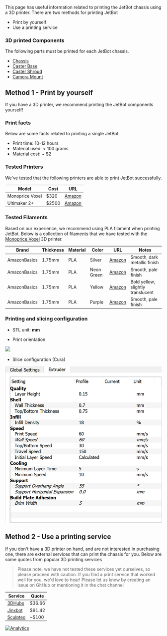 This page has useful information related to printing the JetBot chassis using a 3D printer.  There are two methods for printing JetBot

* Print by yourself
* Use a printing service

### 3D printed Components

The following parts must be printed for each JetBot chassis.

* [Chassis](../../jetbot/blob/master/assets/chassis.stl)
* [Caster Base](../../jetbot/blob/master/assets/caster_base.stl)
* [Caster Shroud](../../jetbot/blob/master/assets/caster_shroud.stl)
* [Camera Mount](../../jetbot/blob/master/assets/camera_mount.stl)

## Method 1 - Print by yourself

If you have a 3D printer, we recommend printing the JetBot components yourself!

### Print facts

Below are some facts related to printing a single JetBot.

* Print time:  10-12 hours
* Material used:  < 100 grams
* Material cost:  ~ $2

### Tested Printers

We've tested that the following printers are able to print JetBot successfully.

| Model | Cost | URL |
|------------|------|---|
| Monoprice Voxel | $320 | [Amazon](https://amzn.to/2GbUJ5Q) |
| Ultimaker 2+ | $2500 | [Amazon](https://amzn.to/2t8UDU0) |

### Tested Filaments

Based on our experience, we recommend using PLA filament when printing JetBot.  Below is a collection
of filaments that we have tested with the [Monoprice Voxel](https://amzn.to/2GbUJ5Q) 3D printer.

| Brand | Thickness | Material | Color | URL | Notes |
|-------|-----------|----------|-------|-----|-------|
| AmazonBasics | 1.75mm | PLA | Silver | [Amazon](https://amzn.to/2BkrKZP) | Smooth, dark metallic finish |
| AmazonBasics | 1.75mm | PLA | Neon Green | [Amazon](https://amzn.to/2HPg1YR) | Smooth, pale finish|
| AmazonBasics | 1.75mm | PLA | Yellow | [Amazon](#) | Bold yellow, slightly translucent |
| AmazonBasics | 1.75mm | PLA | Purple | [Amazon](#) | Smooth, pale finish |

### Printing and slicing configuration

* STL unit: **mm**

* Print orientation

<a href="images/Cura-Print-Setup_overall.png"><img src="Cura-Print-Setup_overall.png" height="480"></a>

* Slice configuration (Cura)

<img src="images/Cura-Print-Setup_Detail_Express.png" >

## Method 2 - Use a printing service

If you don't have a 3D printer on hand, and are not interested in purchasing one, there are external services
that can print the chassis for you.  Below are some quotes from popular 3D printing services

> Please note, we have not tested these services yet ourselves, so please proceed with caution.  If you
> find a print service that worked well for you, we'd love to hear!  Please let us know by creating
> an issue on GitHub or mentioning it in the chat channel

| Service | Quote |
|---------|--------|
| [3DHubs](https://www.3dhubs.com/) | $36.66 |
| [Jinxbot](https://jinxbot.com/) | $91.42 |
| [Sculpteo](https://www.sculpteo.com/) | ~$100 |


[![Analytics](https://ga-beacon.appspot.com/UA-135919510-1/jetbot/wiki/3D-printing/?pixel)](https://github.com/igrigorik/ga-beacon)